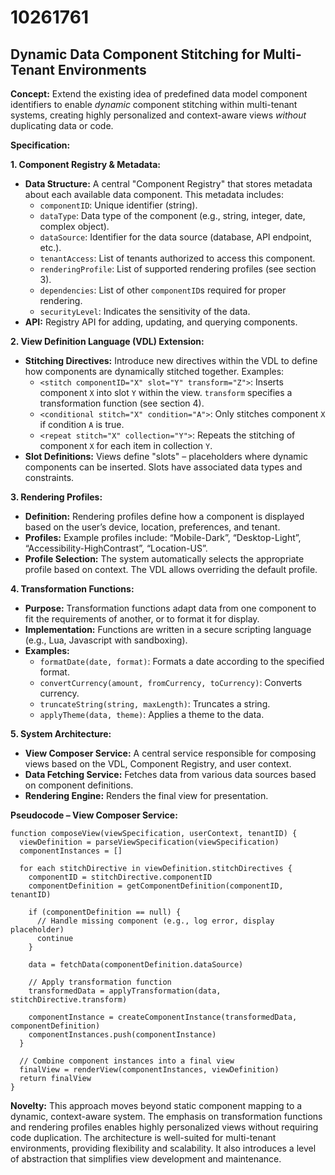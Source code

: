 # 10261761

## Dynamic Data Component Stitching for Multi-Tenant Environments

**Concept:** Extend the existing idea of predefined data model component identifiers to enable *dynamic* component stitching within multi-tenant systems, creating highly personalized and context-aware views *without* duplicating data or code.

**Specification:**

**1. Component Registry & Metadata:**

*   **Data Structure:** A central "Component Registry" that stores metadata about each available data component. This metadata includes:
    *   `componentID`: Unique identifier (string).
    *   `dataType`: Data type of the component (e.g., string, integer, date, complex object).
    *   `dataSource`: Identifier for the data source (database, API endpoint, etc.).
    *   `tenantAccess`: List of tenants authorized to access this component.
    *   `renderingProfile`:  List of supported rendering profiles (see section 3).
    *   `dependencies`: List of other `componentID`s required for proper rendering.
    *   `securityLevel`:  Indicates the sensitivity of the data.
*   **API:** Registry API for adding, updating, and querying components.

**2. View Definition Language (VDL) Extension:**

*   **Stitching Directives:** Introduce new directives within the VDL to define how components are dynamically stitched together. Examples:
    *   `<stitch componentID="X" slot="Y" transform="Z">`: Inserts component `X` into slot `Y` within the view. `transform` specifies a transformation function (see section 4).
    *   `<conditional stitch="X" condition="A">`:  Only stitches component `X` if condition `A` is true.
    *   `<repeat stitch="X" collection="Y">`:  Repeats the stitching of component `X` for each item in collection `Y`.
*   **Slot Definitions:** Views define "slots" – placeholders where dynamic components can be inserted.  Slots have associated data types and constraints.

**3. Rendering Profiles:**

*   **Definition:** Rendering profiles define how a component is displayed based on the user’s device, location, preferences, and tenant.
*   **Profiles:** Example profiles include: “Mobile-Dark”, “Desktop-Light”, “Accessibility-HighContrast”, “Location-US”.
*   **Profile Selection:**  The system automatically selects the appropriate profile based on context. The VDL allows overriding the default profile.

**4. Transformation Functions:**

*   **Purpose:**  Transformation functions adapt data from one component to fit the requirements of another, or to format it for display.
*   **Implementation:** Functions are written in a secure scripting language (e.g., Lua, Javascript with sandboxing).
*   **Examples:**
    *   `formatDate(date, format)`: Formats a date according to the specified format.
    *   `convertCurrency(amount, fromCurrency, toCurrency)`: Converts currency.
    *   `truncateString(string, maxLength)`: Truncates a string.
    *   `applyTheme(data, theme)`: Applies a theme to the data.

**5.  System Architecture:**

*   **View Composer Service:** A central service responsible for composing views based on the VDL, Component Registry, and user context.
*   **Data Fetching Service:**  Fetches data from various data sources based on component definitions.
*   **Rendering Engine:** Renders the final view for presentation.

**Pseudocode – View Composer Service:**

```
function composeView(viewSpecification, userContext, tenantID) {
  viewDefinition = parseViewSpecification(viewSpecification)
  componentInstances = []

  for each stitchDirective in viewDefinition.stitchDirectives {
    componentID = stitchDirective.componentID
    componentDefinition = getComponentDefinition(componentID, tenantID)

    if (componentDefinition == null) {
      // Handle missing component (e.g., log error, display placeholder)
      continue
    }

    data = fetchData(componentDefinition.dataSource)

    // Apply transformation function
    transformedData = applyTransformation(data, stitchDirective.transform)

    componentInstance = createComponentInstance(transformedData, componentDefinition)
    componentInstances.push(componentInstance)
  }

  // Combine component instances into a final view
  finalView = renderView(componentInstances, viewDefinition)
  return finalView
}
```

**Novelty:** This approach moves beyond static component mapping to a dynamic, context-aware system. The emphasis on transformation functions and rendering profiles enables highly personalized views without requiring code duplication. The architecture is well-suited for multi-tenant environments, providing flexibility and scalability. It also introduces a level of abstraction that simplifies view development and maintenance.